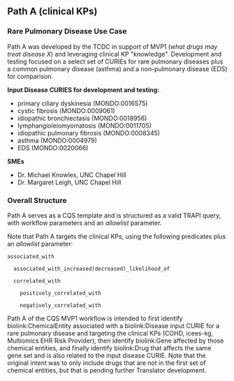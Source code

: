 ## Path A (clinical KPs)

### Rare Pulmonary Disease Use Case

Path A was developed by the TCDC in support of MVP1 (_what drugs may treat disease X_) and leveraging clinical KP "knowledge". Development and testing focused on a select set of CURIEs for rare pulmonary diseases plus a common pulmonary disease (asthma) and a non-pulmonary disease (EDS) for comparison. 

**Input Disease CURIES for development and testing:**

- primary ciliary dyskinesia (MONDO:0016575)
- cystic fibrosis (MONDO:0009061)
- idiopathic bronchiectasis (MONDO:0018956)
- lymphangioleiomyomatosis (MONDO:0011705)
- idiopathic pulmonary fibrosis (MONDO:0008345)
- asthma (MONDO:0004979)
- EDS (MONDO:0020066)

**SMEs**

- Dr. Michael Knowles, UNC Chapel Hill
- Dr. Margaret Leigh, UNC Chapel Hill

### Overall Structure

Path A serves as a CQS template and is structured as a valid TRAPI query, with workflow parameters and an _allowlist_ parameter. 

Note that Path A targets the clinical KPs, using the following predicates plus an _allowlist_ parameter:

    associated_with
    
      associated_with_increased(decreased)_likelihood_of

      correlated_with

        positively_correlated_with

        negatively_correlated_with

Path A of the CQS MVP1 workflow is intended to first identify biolink:ChemicalEntity associated with a biolink:Disease input CURIE for a rare pulmonary disease and targeting the clinical KPs (COHD, icees-kg, Multiomics EHR Risk Provider), then identify biolink:Gene affected by those chemical entities, and finally identify biolink:Drug that affects the same gene set and is also related to the input disease CURIE. Note that the original intent was to only include drugs that are not in the first set of chemical entities, but that is pending further Translator development.
